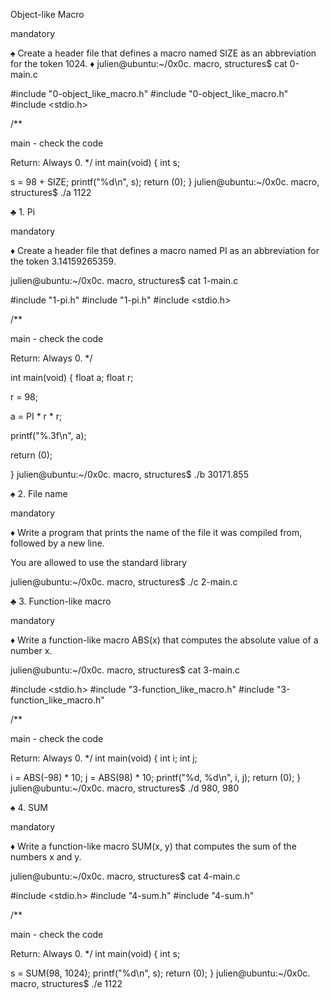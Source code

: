 Object-like Macro

mandatory



♠ Create a header file that defines a macro named SIZE as an abbreviation for the token 1024. ♦ julien@ubuntu:~/0x0c. macro, structures$ cat 0-main.c



#include "0-object_like_macro.h" #include "0-object_like_macro.h" #include <stdio.h>



/**



main - check the code



Return: Always 0. */ int main(void) { int s;



s = 98 + SIZE; printf("%d\n", s); return (0); } julien@ubuntu:~/0x0c. macro, structures$ ./a 1122



♣ 1. Pi



mandatory



♦ Create a header file that defines a macro named PI as an abbreviation for the token 3.14159265359.



julien@ubuntu:~/0x0c. macro, structures$ cat 1-main.c



#include "1-pi.h" #include "1-pi.h" #include <stdio.h>



/**



main - check the code

Return: Always 0. */

int main(void) { float a; float r;



r = 98;

a = PI * r * r;

printf("%.3f\n", a);

return (0);

} julien@ubuntu:~/0x0c. macro, structures$ ./b 30171.855



♠ 2. File name



mandatory



♦ Write a program that prints the name of the file it was compiled from, followed by a new line.



You are allowed to use the standard library



julien@ubuntu:~/0x0c. macro, structures$ ./c 2-main.c



♣ 3. Function-like macro



mandatory



♦ Write a function-like macro ABS(x) that computes the absolute value of a number x.



julien@ubuntu:~/0x0c. macro, structures$ cat 3-main.c



#include <stdio.h> #include "3-function_like_macro.h" #include "3-function_like_macro.h"



/**



main - check the code



Return: Always 0. */ int main(void) { int i; int j;



i = ABS(-98) * 10; j = ABS(98) * 10; printf("%d, %d\n", i, j); return (0); } julien@ubuntu:~/0x0c. macro, structures$ ./d 980, 980



♠ 4. SUM



mandatory



♦ Write a function-like macro SUM(x, y) that computes the sum of the numbers x and y.



julien@ubuntu:~/0x0c. macro, structures$ cat 4-main.c



#include <stdio.h> #include "4-sum.h" #include "4-sum.h"



/**



main - check the code



Return: Always 0. */ int main(void) { int s;



s = SUM(98, 1024); printf("%d\n", s); return (0); } julien@ubuntu:~/0x0c. macro, structures$ ./e 1122
